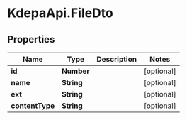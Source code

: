 # KdepaApi.FileDto

## Properties

Name | Type | Description | Notes
------------ | ------------- | ------------- | -------------
**id** | **Number** |  | [optional] 
**name** | **String** |  | [optional] 
**ext** | **String** |  | [optional] 
**contentType** | **String** |  | [optional] 


